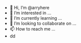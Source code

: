 - 👋 Hi, I’m @arryhere
- 👀 I’m interested in ...
- 🌱 I’m currently learning ...
- 💞️ I’m looking to collaborate on ...
- 📫 How to reach me ...
- dd

<!---
arryhere/arryhere is a ✨ special ✨ repository because its `README.md` (this file) appears on your GitHub profile.
You can click the Preview link to take a look at your changes.
--->
